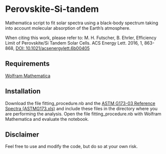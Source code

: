 # Perovskite-Si-tandem

Mathematica script to fit solar spectra using a black-body spectrum taking into account molecular absorption of the Earth’s atmosphere.

When citing this work, please refer to: M. H. Futscher, B. Ehrler, Efficiency Limit of Perovskite/Si Tandem Solar Cells. ACS Energy Lett. 2016, 1, 863-868, [DOI: 10.1021/acsenergylett.6b00405](http://pubs.acs.org/doi/abs/10.1021/acsenergylett.6b00405)

## Requirements

[Wolfram Mathematica](https://www.wolfram.com/mathematica/) 

## Installation

Download the file fitting_procedure.nb and the [ASTM G173-03 Reference Spectra (ASTMG173.xls)](http://rredc.nrel.gov/solar/spectra/am1.5/astmg173/astmg173.html) and include these files in the directory where you are performing the analysis. Open the file fitting_procedure.nb with Wolfram Mathematica and evaluate the notebook.

## Disclaimer

Feel free to use and modify the code, but do so at your own risk.
